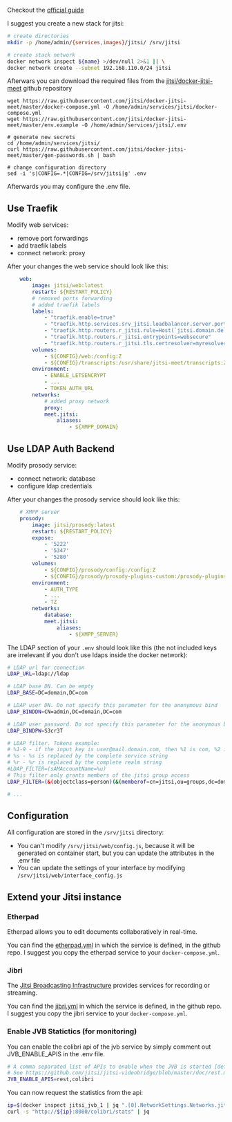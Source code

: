 Checkout the [official guide](https://jitsi.github.io/handbook/docs/devops-guide/devops-guide-docker)

I suggest you create a new stack for jitsi:
```bash
# create directories
mkdir -p /home/admin/{services,images}/jitsi/ /srv/jitsi

# create stack network
docker network inspect ${name} >/dev/null 2>&1 || \
docker network create --subnet 192.168.110.0/24 jitsi
```

Afterwars you can download the required files from the [jitsi/docker-jitsi-meet](https://github.com/jitsi/docker-jitsi-meet) github repository
```
wget https://raw.githubusercontent.com/jitsi/docker-jitsi-meet/master/docker-compose.yml -O /home/admin/services/jitsi/docker-compose.yml
wget https://raw.githubusercontent.com/jitsi/docker-jitsi-meet/master/env.example -O /home/admin/services/jitsi/.env

# generate new secrets
cd /home/admin/services/jitsi/
curl https://raw.githubusercontent.com/jitsi/docker-jitsi-meet/master/gen-passwords.sh | bash

# change configuration directory
sed -i 's|CONFIG=.*|CONFIG=/srv/jitsi|g' .env
```

Afterwards you may configure the .env file.

## Use Traefik
Modify web services:
* remove port forwardings
* add traefik labels
* connect network: proxy

After your changes the web service should look like this:
```yaml
    web:
        image: jitsi/web:latest
        restart: ${RESTART_POLICY}
        # removed ports forwarding
        # added traefik labels
        labels:
            - "traefik.enable=true"
            - "traefik.http.services.srv_jitsi.loadbalancer.server.port=80"
            - "traefik.http.routers.r_jitsi.rule=Host(`jitsi.domain.de`)"
            - "traefik.http.routers.r_jitsi.entrypoints=websecure"
            - "traefik.http.routers.r_jitsi.tls.certresolver=myresolver"
        volumes:
            - ${CONFIG}/web:/config:Z
            - ${CONFIG}/transcripts:/usr/share/jitsi-meet/transcripts:Z
        environment:
            - ENABLE_LETSENCRYPT
            - ...
            - TOKEN_AUTH_URL
        networks:
            # added proxy network
            proxy:
            meet.jitsi:
                aliases:
                    - ${XMPP_DOMAIN}
```

## Use LDAP Auth Backend
Modify prosody service:
* connect network: database
* configure ldap credentials

After your changes the prosody service should look like this:
```yaml
    # XMPP server
    prosody:
        image: jitsi/prosody:latest
        restart: ${RESTART_POLICY}
        expose:
            - '5222'
            - '5347'
            - '5280'
        volumes:
            - ${CONFIG}/prosody/config:/config:Z
            - ${CONFIG}/prosody/prosody-plugins-custom:/prosody-plugins-custom:Z
        environment:
            - AUTH_TYPE
            - ...
            - TZ
        networks:
            database:
            meet.jitsi:
                aliases:
                    - ${XMPP_SERVER}
```

The LDAP section of your `.env` should look like this (the not included keys are irrelevant if you don't use ldaps inside the docker network):
```bash
# LDAP url for connection
LDAP_URL=ldap://ldap

# LDAP base DN. Can be empty
LDAP_BASE=DC=domain,DC=com

# LDAP user DN. Do not specify this parameter for the anonymous bind
LDAP_BINDDN=CN=admin,DC=domain,DC=com

# LDAP user password. Do not specify this parameter for the anonymous bind
LDAP_BINDPW=S3cr3T

# LDAP filter. Tokens example:
# %1-9 - if the input key is user@mail.domain.com, then %1 is com, %2 is domain and %3 is mail
# %s - %s is replaced by the complete service string
# %r - %r is replaced by the complete realm string
#LDAP_FILTER=(sAMAccountName=%u)
# This filter only grants members of the jitsi group access
LDAP_FILTER=(&(objectclass=person)(&(memberof=cn=jitsi,ou=groups,dc=domain,dc=de))(uid=%u))

# ...
```

## Configuration
All configuration are stored in the `/srv/jitsi` directory:
* You can't modify `/srv/jitsi/web/config.js`, because it will be generated on container start, but you can update the attributes in the .env file
* You can update the settings of your interface by modifying `/srv/jitsi/web/interface_config.js`

## Extend your Jitsi instance
### Etherpad
Etherpad allows you to edit documents collaboratively in real-time.

You can find the [etherpad.yml](https://github.com/jitsi/docker-jitsi-meet/blob/master/etherpad.yml) in which the service is defined, in the github repo.
I suggest you copy the etherpad service to your `docker-compose.yml`.

### Jibri
The [Jitsi Broadcasting Infrastructure](https://github.com/jitsi/jibri) provides services for recording or streaming.

You can find the [jibri.yml](https://github.com/jitsi/docker-jitsi-meet/blob/master/jibri.yml) in which the service is defined, in the github repo.  
I suggest you copy the jibri service to your `docker-compose.yml`.

### Enable JVB Statictics (for monitoring)
You can enable the colibri api of the jvb service by simply comment out JVB_ENABLE_APIS in the .env file.
```bash
# A comma separated list of APIs to enable when the JVB is started [default: none]
# See https://github.com/jitsi/jitsi-videobridge/blob/master/doc/rest.md for more information
JVB_ENABLE_APIS=rest,colibri
```

You can now request the statistics from the api:
```bash
ip=$(docker inspect jitsi_jvb_1 | jq ".[0].NetworkSettings.Networks.jitsi.IPAddress" | tr -d '"')
curl -s "http://${ip}:8080/colibri/stats" | jq
```
